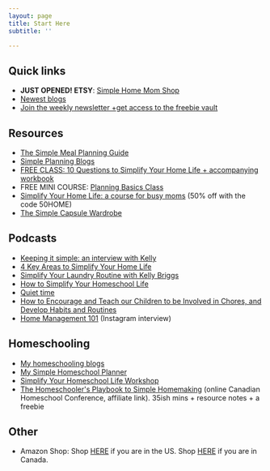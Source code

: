 ```yaml
---
layout: page
title: Start Here
subtitle: ''

---
```

## Quick links

* **JUST OPENED! ETSY**: [Simple Home Mom Shop](https://www.etsy.com/shop/simplehomemomshop)
* [ ](https://www.simplehomemom.com/the-first-simple-planning-step-to-take-as-a-beginner-planner/)[Newest blogs](https://www.simplehomemom.com)
* [Join the weekly newsletter +get access to the freebie vault](https://www.simplehomemom.com/freebies)

## Resources

* [The Simple Meal Planning Guide](https://www.simplehomemom.com/the-simple-meal-planning-guide/)
* [Simple Planning Blogs](https://www.simplehomemom.com/tags/#simple%20planning) 
* [FREE CLASS: 10 Questions to Simplify Your Home Life + accompanying workbook](https://mailchi.mp/b9ced2aa71e3/10-questions-to-help-you-simplify-your-home-life)
* FREE MINI COURSE: [Planning Basics Class](https://drive.google.com/drive/u/0/folders/1C_cQVPWmBMP8I6bP60KBzm-DLZCSdb2N)
* [Simplify Your Home Life: a course for busy moms](https://www.simplehomemom.com/course) (50% off with the code 50HOME)
* [The Simple Capsule Wardrobe ](https://www.simplehomemom.com/simple-capsule-wardrobe-guide)

## Podcasts

* [Keeping it simple: an interview with Kelly](https://podcasts.apple.com/ca/podcast/keeping-it-simple-an-interview-with-kelly/id1512837291?i=1000500930761)
* [4 Key Areas to Simplify Your Home Life](https://podcasts.apple.com/us/podcast/155-learn-4-key-areas-to-simplify-your-home-kelly-from/id1481909779?i=1000526375831)
* [Simplify Your Laundry Routine with Kelly Briggs](https://podcasts.apple.com/ca/podcast/ep155-simplify-your-laundry-routine-with-kelly-briggs/id1159498258?i=1000505748717)
* [How to Simplify Your Homeschool Life](https://capturingthecharmedlife.com/2021/03/15/how-to-simplify-your-homeschool-life/)
* [Quiet time](https://podcasts.apple.com/us/podcast/ep-23-quiet-time-and-homeschooling-with-kelly-briggs/id1527253695?i=1000533420517)
* [How to Encourage and Teach our Children to be Involved in Chores, and Develop Habits and Routines](https://podcasts.apple.com/us/podcast/ep-30-how-to-encourage-and-teach-our-children-to-be/id1580396488?i=1000552448526)
* [Home Management 101]() (Instagram interview)

## Homeschooling

* [My homeschooling blogs](https://www.simplehomemom.com/tags/#homeschool%20planning)
* [My Simple Homeschool Planner](https://buy.stripe.com/6oE8yGel06qoc7e4gm)
* [Simplify Your Homeschool Life Workshop](https://www.simplehomemom.com/simplify-your-homeschool-life-workshop/)
* [The Homeschooler's Playbook to Simple Homemaking](https://canadianhomeschoolconference.com/aff/42) (online Canadian Homeschool Conference, affiliate link). 35ish mins + resource notes + a freebie

## Other

* Amazon Shop: Shop [HERE](http://www.amazon.com/shop/simplehomemom) if you are in the US. Shop [HERE](http://www.amazon.ca/shop/simplehomemom) if you are in Canada.